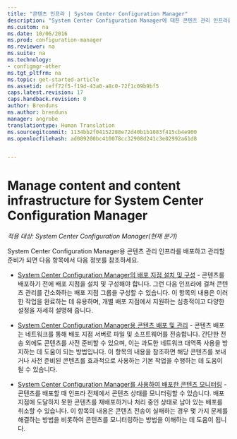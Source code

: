 ```yaml
---
title: "콘텐츠 인프라 | System Center Configuration Manager"
description: "System Center Configuration Manager에 대한 콘텐츠 관리 인프라를 배포한 후 관리하는 방법을 알아봅니다."
ms.custom: na
ms.date: 10/06/2016
ms.prod: configuration-manager
ms.reviewer: na
ms.suite: na
ms.technology:
- configmgr-other
ms.tgt_pltfrm: na
ms.topic: get-started-article
ms.assetid: ceff72f5-f19d-43a0-a8c0-72f1c09b9bf5
caps.latest.revision: 17
caps.handback.revision: 0
author: Brenduns
ms.author: brenduns
manager: angrobe
translationtype: Human Translation
ms.sourcegitcommit: 1134bb2f04152288e72d40b1b1083f415cb4e900
ms.openlocfilehash: ad009200bc410078cc32908d241c3e02992a61d8


---
```

# <a name="manage-content-and-content-infrastructure-for-system-center-configuration-manager"></a>Manage content and content infrastructure for System Center Configuration Manager

*적용 대상: System Center Configuration Manager(현재 분기)*

System Center Configuration Manager용 콘텐츠 관리 인프라를 배포하고 관리할 준비가 되면 다음 항목에서 다음 정보를 참조하세요.  

-   [System Center Configuration Manager의 배포 지점 설치 및 구성](../../../../core/servers/deploy/configure/install-and-configure-distribution-points.md) - 콘텐츠를 배포하기 전에 배포 지점을 설치 및 구성해야 합니다. 그런 다음 인프라에 걸쳐 콘텐츠 관리를 간소화하는 배포 지점 그룹을 구성할 수 있습니다. 이 항목의 내용은 이러한 작업을 완료하는 데 유용하며, 개별 배포 지점에서 지원하는 심층적이고 다양한 설정을 자세히 설명해 줍니다.  

-   [System Center Configuration Manager용 콘텐츠 배포 및 관리](../../../../core/servers/deploy/configure/deploy-and-manage-content.md) - 콘텐츠 배포는 네트워크를 통해 배포 지점 서버로 파일 및 소프트웨어를 전송합니다. 간단한 전송 외에도 콘텐츠를 사전 준비할 수 있으며, 이는 과도한 네트워크 대역폭 사용을 방지하는 데 도움이 되는 방법입니다. 이 항목의 내용을 참조하면 해당 콘텐츠를 보내거나 사전 준비된 콘텐츠를 효과적으로 사용하는 기본 작업을 수행하는 데 도움이 될 수 있습니다.  

-   [System Center Configuration Manager를 사용하여 배포한 콘텐츠 모니터링](../../../../core/servers/deploy/configure/monitor-content-you-have-distributed.md) - 콘텐츠를 배포할 때 인프라 전체에서 콘텐츠 상태를 모니터링할 수 있습니다. 배포 지점에 도달하지 못한 콘텐츠를 재배포하거나 처리 중인 상태로 남아 있는 배포를 취소할 수 있습니다. 이 항목의 내용은 콘텐츠 전송이 실패하는 경우 몇 가지 문제를 해결하는 방법을 비롯하여 콘텐츠를 모니터링하는 방법을 이해하는 데 도움이 됩니다.  



<!--HONumber=Nov16_HO1-->


